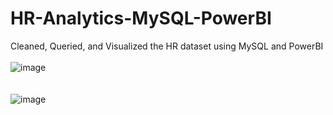 # HR-Analytics-MySQL-PowerBI
Cleaned, Queried, and Visualized the HR dataset using MySQL and PowerBI<br><br>
![image](https://github.com/Vanmeeg22/HR-Analytics-MySQL-PowerBI/assets/71753122/a3afc199-3c3b-4c3a-a05a-cb4f40a2ba93)
<br><br><br>
![image](https://github.com/Vanmeeg22/HR-Analytics-MySQL-PowerBI/assets/71753122/107591c6-2f6d-4897-b7e1-56549a5feb8c)
